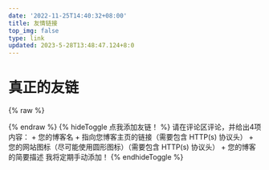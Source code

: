 ```yaml
---
date: '2022-11-25T14:40:32+08:00'
title: 友情链接
top_img: false
type: link
updated: 2023-5-28T13:48:47.124+8:0
---
```

# 真正的友链

{% raw %}

<div id="qexo-friends"></div>
<link rel="stylesheet" href="https://unpkg.com/qexo-static@1.6.0/hexo/friends.css"/>

<script src="https://unpkg.com/qexo-static@1.6.0/hexo/friends.js"></script>

<script>loadQexoFriends("qexo-friends", "https://edit.felixesintot.top")</script>

<link rel="stylesheet" href="https://unpkg.com/apursuer-qexo-friend-links@1.0.2/apursuer-hexo-friend-links.css"/>
{% endraw %}
{% hideToggle 点我添加友链！ %}
请在评论区评论，并给出4项内容：
+ 您的博客名
+ 指向您博客主页的链接（需要包含 HTTP(s) 协议头）
+ 您的网站图标（尽可能使用圆形图标）（需要包含 HTTP(s) 协议头）
+ 您的博客的简要描述
我将定期手动添加！
{% endhideToggle %}

